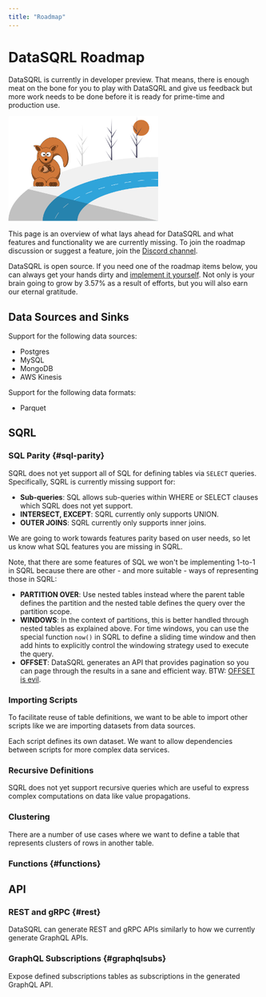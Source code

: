 ```yaml
---
title: "Roadmap"
---
```


# DataSQRL Roadmap

DataSQRL is currently in developer preview. That means, there is enough
meat on the bone for you to play with DataSQRL and give us feedback 
but more work needs to be
done before it is ready for prime-time and production use.

<img src="/img/generic/undraw_roadmap.svg" alt="Roadmap >" width="300"/>

This page is an overview of what lays ahead for DataSQRL and what
features and functionality we are currently missing. To join the roadmap discussion or suggest a feature, join the [Discord channel](https://discord.gg/vYyREMNRmh).

DataSQRL is open source. If you need one of the roadmap items below,
you can always get your hands dirty and [implement it yourself](contribute). 
Not only is your brain going to grow by 3.57% as a result of efforts, but you will also earn our eternal gratitude.

## Data Sources and Sinks

Support for the following data sources:

* Postgres
* MySQL
* MongoDB
* AWS Kinesis

Support for the following data formats:

* Parquet

## SQRL

### SQL Parity {#sql-parity}

SQRL does not yet support all of SQL for defining tables via `SELECT` queries.
Specifically, SQRL is currently missing support for:

* **Sub-queries**: SQL allows sub-queries within WHERE or SELECT clauses
 which SQRL does not yet support.
* **INTERSECT, EXCEPT**: SQRL currently only supports UNION.
* **OUTER JOINS**: SQRL currently only supports inner joins.

We are going to work towards features parity based on user needs, so
let us know what SQL features you are missing in SQRL.

Note, that there are some features of SQL we won't be implementing 1-to-1 in
SQRL because there are other - and more suitable - ways of representing
those in SQRL:

* **PARTITION OVER**: Use nested tables instead where the parent table
 defines the partition and the nested table defines the query over the
 partition scope.
* **WINDOWS**: In the context of partitions, this is better handled
 through nested tables as explained above. For time windows, you can
 use the special function `now()` in SQRL to define a sliding time window
 and then add hints to explicitly control the windowing strategy used to
 execute the query.
* **OFFSET**: DataSQRL generates an API that provides pagination so you
 can page through the results in a sane and efficient way. 
 BTW: [OFFSET is evil](https://use-the-index-luke.com/no-offset).

### Importing Scripts

To facilitate reuse of table definitions, we want to be able to import
other scripts like we are importing datasets from data sources.

Each script defines its own dataset. We want to allow dependencies
between scripts for more complex data services.

### Recursive Definitions

SQRL does not yet support recursive queries which are useful to express
complex computations on data like value propagations.

### Clustering

There are a number of use cases where we want to define a table that
represents clusters of rows in another table.

### Functions {#functions}

## API

### REST and gRPC {#rest}

DataSQRL can generate REST and gRPC APIs similarly to how we currently
generate GraphQL APIs.

### GraphQL Subscriptions {#graphqlsubs}

Expose defined subscriptions tables as subscriptions in the generated
GraphQL API.